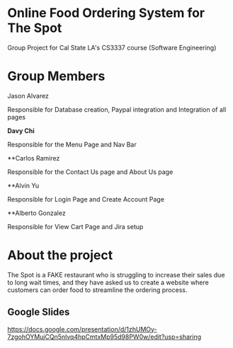 # Online Food Ordering System for The Spot
Group Project for Cal State LA's CS3337 course (Software Engineering)

# Group Members
Jason Alvarez

Responsible for Database creation, Paypal integration and Integration of all pages

**Davy Chi**

Responsible for the Menu Page and Nav Bar

**Carlos Ramirez

Responsible for the Contact Us page and About Us page

**Alvin Yu

Responsible for Login Page and Create Account Page

**Alberto Gonzalez

Responsible for View Cart Page and Jira setup

# About the project
The Spot is a FAKE restaurant who is struggling to increase their sales due to long wait times, and they have asked us to create a website where customers can order food to streamline the ordering process.


## Google Slides
https://docs.google.com/presentation/d/1zhUMOy-7zgohOYMujCQn5nlvq4hpCmtxMp95d98PW0w/edit?usp=sharing

